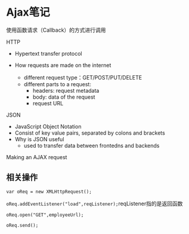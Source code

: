 # Ajax笔记

使用函数请求（Callback）的方式进行调用

HTTP

- Hypertext transfer protocol

- How requests are made on the internet
  - different request type：GET/POST/PUT/DELETE
  - different parts to a request:
    - headers: request metadata
    - body: data of the request 
    - request URL

JSON

- JavaScript Object Notation
- Consist of key value pairs, separated by colons and brackets
- Why is JSON useful
  - used to transfer data between frontedns and backends

Making an AJAX request 

## 相关操作

`var oReq = new XMLHttpRequest();`

`oReq.addEventListener("load",reqListener);`reqListener指的是返回函数 

`oReq.open("GET",employeeUrl);`

`oReq.send();`